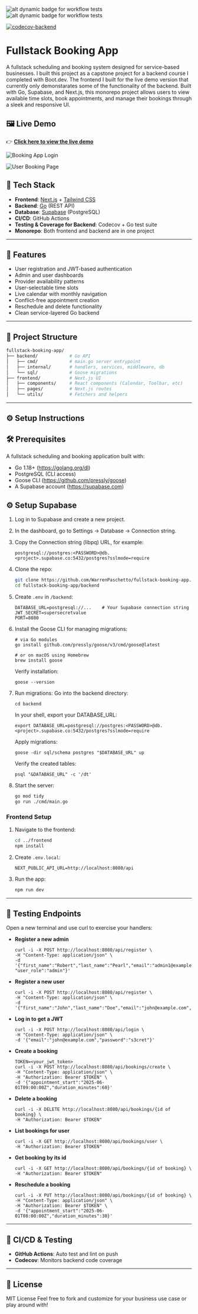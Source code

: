 ![alt dynamic badge for workflow tests](https://github.com/WarrenPaschetto/fullstack-booking-app/actions/workflows/backend.yml/badge.svg?branch=main)
![alt dynamic badge for workflow tests](https://github.com/WarrenPaschetto/fullstack-booking-app/actions/workflows/frontend.yml/badge.svg?branch=main)

[![codecov-backend](https://codecov.io/gh/WarrenPaschetto/fullstack-booking-app/branch/main/graph/badge.svg?flag=backend)](https://codecov.io/gh/WarrenPaschetto/fullstack-booking-app)



# Fullstack Booking App

A fullstack scheduling and booking system designed for service-based businesses. I built this project as a capstone project for a backend course I completed with Boot.dev. The frontend I built for the live demo version that currently only demonstarates some of the functionality of the backend. Built with Go, Supabase, and Next.js, this monorepo project allows users to view available time slots, book appointments, and manage their bookings through a sleek and responsive UI.

## 🖼 Live Demo

👉 [**Click here to view the live demo**](https://fullstack-booking-app-hazel.vercel.app/login)

![Booking App Login](./frontend/public/images/demoLogin.png) 

![User Booking Page](./frontend/public/images/demoCalendar.png)



## 🔧 Tech Stack

- **Frontend**: [Next.js](https://nextjs.org/) + [Tailwind CSS](https://tailwindcss.com/)
- **Backend**: [Go](https://golang.org/) (REST API)
- **Database**: [Supabase](https://supabase.com/) (PostgreSQL)
- **CI/CD**: GitHub Actions
- **Testing & Coverage for Backend**: Codecov + Go test suite
- **Monorepo**: Both frontend and backend are in one project

---

## 🚀 Features

- User registration and JWT-based authentication
- Admin and user dashboards
- Provider availability patterns
- User-selectable time slots
- Live calendar with monthly navigation
- Conflict-free appointment creation
- Reschedule and delete functionality
- Clean service-layered Go backend

---

## 🧠 Project Structure

```bash
fullstack-booking-app/
├── backend/            # Go API
│   ├── cmd/            # main.go server entrypoint
│   ├── internal/       # handlers, services, middleware, db
│   └── sql/            # Goose migrations
├── frontend/           # Next.js UI
│   ├── components/     # React components (Calendar, Toolbar, etc)
│   ├── pages/          # Next.js routes
│   └── utils/          # Fetchers and helpers
```

---

## ⚙️ Setup Instructions

## 🛠️ Prerequisites

A fullstack scheduling and booking application built with:

- Go 1.18+ (https://golang.org/dl)
- PostgreSQL (CLI access)
- Goose CLI (https://github.com/pressly/goose)
- A Supabase account (https://supabase.com)




## ⚙️ Setup Supabase

1. Log in to Supabase and create a new project.
2. In the dashboard, go to Settings → Database → Connection string.
3. Copy the Connection string (libpq) URL, for example:
   ```
   postgresql://postgres:<PASSWORD>@db.<project>.supabase.co:5432/postgres?sslmode=require
   ```
4. Clone the repo:
   ```bash
   git clone https://github.com/WarrenPaschetto/fullstack-booking-app.git
   cd fullstack-booking-app/backend
   ```
5. Create `.env` in `/backend`:
   ```env
   DATABASE_URL=postgresql://...    # Your Supabase connection string
   JWT_SECRET=supersecretvalue
   PORT=8080
   ```
6. Install the Goose CLI for managing migrations:

   ```
   # via Go modules
   go install github.com/pressly/goose/v3/cmd/goose@latest

   # or on macOS using Homebrew
   brew install goose
   ```
   Verify installation:
   ```
   goose --version
   ```
7. Run migrations:
   Go into the backend directory:
   ```
   cd backend
   ```
   
   In your shell, export your DATABASE_URL:
   ```
   export DATABASE_URL=postgresql://postgres:<PASSWORD>@db.<project>.supabase.co:5432/postgres?sslmode=require
   ```
   
   Apply migrations:
   ```
   goose -dir sql/schema postgres "$DATABASE_URL" up
   ```

   Verify the created tables:
   ```
   psql "&DATABASE_URL" -c '/dt'
   ```
8. Start the server:
   ```bash
   go mod tidy
   go run ./cmd/main.go
   ```


### Frontend Setup

1. Navigate to the frontend:
   ```bash
   cd ../frontend
   npm install
   ```
2. Create `.env.local`:
   ```env
   NEXT_PUBLIC_API_URL=http://localhost:8080/api
   ```
3. Run the app:
   ```bash
   npm run dev
   ```

---


## 🧪 Testing Endpoints

Open a new terminal and use curl to exercise your handlers:

- **Register a new admin**
  ```
  curl -i -X POST http://localhost:8080/api/register \
  -H "Content-Type: application/json" \
  -d '{"first_name":"Robert","last_name":"Pearl","email":"admin1@example.com","password":"passwordSecret", "user_role":"admin"}'
  ```

- **Register a new user**
  ```
  curl -i -X POST http://localhost:8080/api/register \
  -H "Content-Type: application/json" \
  -d '{"first_name":"John","last_name":"Doe","email":"john@example.com","password":"s3cret"}'
  ```

- **Log in to get a JWT**
  ```
  curl -i -X POST http://localhost:8080/api/login \
  -H "Content-Type: application/json" \
  -d '{"email":"john@example.com","password":"s3cret"}'
  ```

- **Create a booking**
  ```
  TOKEN=<your_jwt_token>
  curl -i -X POST http://localhost:8080/api/bookings/create \
  -H "Content-Type: application/json" \
  -H "Authorization: Bearer $TOKEN" \
  -d '{"appointment_start":"2025-06-01T09:00:00Z","duration_minutes":60}'
  ```

- **Delete a booking**
  ```
  curl -i -X DELETE http://localhost:8080/api/bookings/{id of booking} \
  -H "Authorization: Bearer $TOKEN" 
  ```

- **List bookings for user**
  ```
  curl -i -X GET http://localhost:8080/api/bookings/user \
  -H "Authorization: Bearer $TOKEN" 
  ```

- **Get booking by its id**
  ```
  curl -i -X GET http://localhost:8080/api/bookings/{id of booking} \
  -H "Authorization: Bearer $TOKEN" 
  ```

- **Reschedule a booking**
  ```
  curl -i -X PUT http://localhost:8080/api/bookings/{id of booking} \
  -H "Content-Type: application/json" \
  -H "Authorization: Bearer $TOKEN" \
  -d '{"appointment_start":"2025-06-01T08:00:00Z","duration_minutes":30}'
  ```



---

## 🧼 CI/CD & Testing

- **GitHub Actions**: Auto test and lint on push
- **Codecov**: Monitors backend code coverage

---

## 📜 License

MIT License Feel free to fork and customize for your business use case or play around with!

